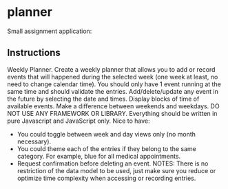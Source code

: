 # planner

Small assignment application:

## Instructions

Weekly Planner.
Create a weekly planner that allows you to add or record events that will happened during the
selected week (one week at least, no need to change calendar time).
You should only have 1 event running at the same time and should validate the entries.
Add/delete/update any event in the future by selecting the date and times.
Display blocks of time of available events.
Make a difference between weekends and weekdays.
DO NOT USE ANY FRAMEWORK OR LIBRARY. Everything should be written in pure
Javascript and JavaScript only.
Nice to have:
- You could toggle between week and day views only (no month necessary).
- You could theme each of the entries if they belong to the same category. For example, blue
for all medical appointments.
- Request confirmation before deleting an event.
NOTES:
There is no restriction of the data model to be used, just make sure you reduce or optimize time
complexity when accessing or recording entries.